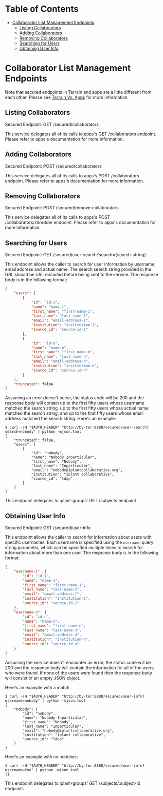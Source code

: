 # Table of Contents

* [Collaborator List Management Endpoints](#collaborator-list-management-endpoints)
    * [Listing Collaborators](#listing-collaborators)
    * [Adding Collaborators](#adding-collaborators)
    * [Removing Collaborators](#removing-collaborators)
    * [Searching for Users](#searching-for-users)
    * [Obtaining User Info](#obtaining-user-info)

# Collaborator List Management Endpoints

Note that secured endpoints in Terrain and apps are a little different from each other. Please see [Terrain Vs. Apps](terrain-v-apps.html) for more information.

## Listing Collaborators

Secured Endpoint: GET /secured/collaborators

This service delegates all of its calls to apps's GET /collaborators endpoint. Please refer to apps's documentation for more information.

## Adding Collaborators

Secured Endpoint: POST /secured/collaborators

This service delegates all of its calls to apps's POST /collaborators endpoint. Please refer to apps's documentation for more information.

## Removing Collaborators

Secured Endpoint: POST /secured/remove-collaborators

This service delegates all of its calls to apps's POST /collaborators/shredder endpoint. Please refer to apps's documentation for more information.

## Searching for Users

Secured Endpoint: GET /secured/user-search?search={search-string}

This endpoint allows the caller to search for user information by username, email address and actual name. The search search string provided in the URL should be URL encoded before being sent to the service. The response body is in the following format:

```json
{
    "users": [
        {
            "id": "id-1",
            "name": "name-1",
            "first_name": "first-name-1",
            "last_name": "last-name-1",
            "email": "email-address-1",
            "institution": "institution-1",
            "source_id": "source-id-1"
        },
        {
            "id": "id-n",
            "name": "name-n",
            "first_name": "first-name-n",
            "last_name": "last-name-n",
            "email": "email-address-n",
            "institution": "institution-n",
            "source_id": "source-id-n"
        }
    ],
    "truncated": false
}
```

Assuming an error doesn't occur, the status code will be 200 and the response body will contain up to the first fifty users whose username matched the search string, up to the first fifty users whose actual name matched the search string, and up to the first fifty users whose email address matched the search string. Here's an example:

```
$ curl -sH "$AUTH_HEADER" "http://by-tor:8888/secured/user-search?search=nobody" | python -mjson.tool
{
    "truncated": false,
    "users": [
        {
            "id": "nobody",
            "name": "Nobody Inparticular",
            "first_name": "Nobody",
            "last_name": "Inparticular",
            "email": "nobody@iplantcollaborative.org",
            "institution": "iplant collaborative",
            "source_id": "ldap"
        }
    ]
}
```

This endpoint delegates to iplant-groups' GET /subjects endpoint.

## Obtaining User Info

Secured Endpoint: GET /secured/user-info

This endpoint allows the caller to search for information about users with specific usernames. Each username is specified using the `username` query string parameter, which can be specified multiple times to search for information about more than one user. The response body is in the following format:

```json
{
    "username-1": {
        "id": "id-1",
        "name": "name-1",
        "first_name": "first-name-1",
        "last_name": "last-name-1",
        "email": "email-address-1",
        "institution": "institution-1",
        "source_id": "source-id-1"
    },
    "username-n": {
        "id": "id-n",
        "name": "name-n",
        "first_name": "first-name-n",
        "last_name": "last-name-n",
        "email": "email-address-n",
        "institution": "institution-n",
        "source_id": "source-id-n"
    }
}
```

Assuming the service doesn't encounter an error, the status code will be 200 and the response body will contain the information for all of the users who were found. If none of the users were found then the response body will consist of an empty JSON object.

Here's an example with a match:

```
$ curl -sH "$AUTH_HEADER" "http://by-tor:8888/secured/user-info?username=nobody" | python -mjson.tool
{
    "nobody": {
        "id": "nobody",
        "name": "Nobody Inparticular",
        "first_name": "Nobody",
        "last_name": "Inparticular",
        "email": "nobody@iplantcollaborative.org",
        "institution": "iplant collaborative",
        "source_id": "ldap"
    }
}
```

Here's an example with no matches:

```
$ curl -sH "$AUTH_HEADER" "http://by-tor:8888/secured/user-info?username=foo" | python -mjson.tool
{}
```

This endpoint delegates to iplant-groups' GET /subjects/:subject-id endpoint.
